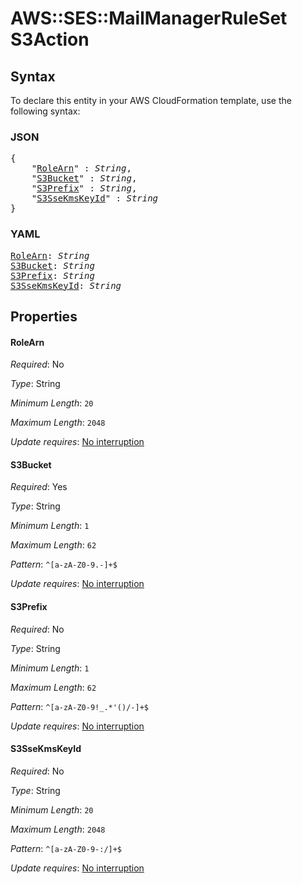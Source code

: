 # AWS::SES::MailManagerRuleSet S3Action

## Syntax

To declare this entity in your AWS CloudFormation template, use the following syntax:

### JSON

<pre>
{
    "<a href="#rolearn" title="RoleArn">RoleArn</a>" : <i>String</i>,
    "<a href="#s3bucket" title="S3Bucket">S3Bucket</a>" : <i>String</i>,
    "<a href="#s3prefix" title="S3Prefix">S3Prefix</a>" : <i>String</i>,
    "<a href="#s3ssekmskeyid" title="S3SseKmsKeyId">S3SseKmsKeyId</a>" : <i>String</i>
}
</pre>

### YAML

<pre>
<a href="#rolearn" title="RoleArn">RoleArn</a>: <i>String</i>
<a href="#s3bucket" title="S3Bucket">S3Bucket</a>: <i>String</i>
<a href="#s3prefix" title="S3Prefix">S3Prefix</a>: <i>String</i>
<a href="#s3ssekmskeyid" title="S3SseKmsKeyId">S3SseKmsKeyId</a>: <i>String</i>
</pre>

## Properties

#### RoleArn

_Required_: No

_Type_: String

_Minimum Length_: <code>20</code>

_Maximum Length_: <code>2048</code>

_Update requires_: [No interruption](https://docs.aws.amazon.com/AWSCloudFormation/latest/UserGuide/using-cfn-updating-stacks-update-behaviors.html#update-no-interrupt)

#### S3Bucket

_Required_: Yes

_Type_: String

_Minimum Length_: <code>1</code>

_Maximum Length_: <code>62</code>

_Pattern_: <code>^[a-zA-Z0-9.-]+$</code>

_Update requires_: [No interruption](https://docs.aws.amazon.com/AWSCloudFormation/latest/UserGuide/using-cfn-updating-stacks-update-behaviors.html#update-no-interrupt)

#### S3Prefix

_Required_: No

_Type_: String

_Minimum Length_: <code>1</code>

_Maximum Length_: <code>62</code>

_Pattern_: <code>^[a-zA-Z0-9!_.*'()/-]+$</code>

_Update requires_: [No interruption](https://docs.aws.amazon.com/AWSCloudFormation/latest/UserGuide/using-cfn-updating-stacks-update-behaviors.html#update-no-interrupt)

#### S3SseKmsKeyId

_Required_: No

_Type_: String

_Minimum Length_: <code>20</code>

_Maximum Length_: <code>2048</code>

_Pattern_: <code>^[a-zA-Z0-9-:/]+$</code>

_Update requires_: [No interruption](https://docs.aws.amazon.com/AWSCloudFormation/latest/UserGuide/using-cfn-updating-stacks-update-behaviors.html#update-no-interrupt)
